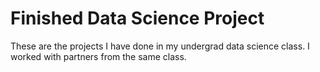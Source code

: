 # Finished Data Science Project

These are the projects I have done in my undergrad data science class. 
I worked with partners from the same class. 
